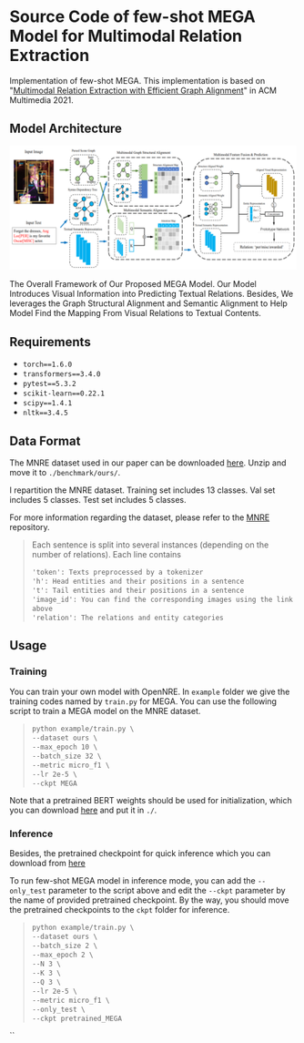# Source Code of few-shot MEGA Model for Multimodal Relation Extraction
Implementation of few-shot MEGA.
This implementation is based on "[Multimodal Relation Extraction with Efficient Graph Alignment](https://dl.acm.org/doi/abs/10.1145/3474085.3476968)" in ACM Multimedia 2021. 

## Model Architecture
![model](model.png)

The Overall Framework of Our Proposed MEGA Model. Our Model Introduces Visual Information into Predicting Textual Relations. Besides, We leverages the Graph Structural Alignment and Semantic Alignment to Help Model Find the Mapping From Visual Relations to Textual Contents.

## Requirements
* `torch==1.6.0`
* `transformers==3.4.0`
* `pytest==5.3.2`
* `scikit-learn==0.22.1`
* `scipy==1.4.1`
* `nltk==3.4.5`

## Data Format
The MNRE dataset used in our paper can be downloaded [here](https://drive.google.com/file/d/1gD9ipQgDEDRxaVxkKr8T0gFFQgKyPpa7/view?usp=sharing). Unzip and move it to `./benchmark/ours/`.

I repartition the MNRE dataset. Training set includes 13 classes. Val set includes 5 classes. Test set includes 5 classes.

For more information regarding the dataset, please refer to the [MNRE](https://github.com/thecharm/MNRE) repository. 

>Each sentence is split into several instances (depending on the number of relations).
>Each line contains
>```
>'token': Texts preprocessed by a tokenizer
>'h': Head entities and their positions in a sentence
>'t': Tail entities and their positions in a sentence
>'image_id': You can find the corresponding images using the link above
>'relation': The relations and entity categories
>```

## Usage
### Training
You can train your own model with OpenNRE. In `example` folder we give the training codes named by `train.py` for MEGA. You can use the following  script to train a MEGA model on the MNRE dataset.
>```
>python example/train.py \
>--dataset ours \
>--max_epoch 10 \
>--batch_size 32 \
>--metric micro_f1 \
>--lr 2e-5 \
>--ckpt MEGA
>```

Note that a pretrained BERT weights should be used for initialization, which you can download [here](https://drive.google.com/file/d/1HYWznU1rjNiHr1aoNq7vOWfnzatdTnFL/view?usp=sharing) and put it in `./`.

### Inference
Besides, the pretrained checkpoint for quick inference which you can download from [here](https://drive.google.com/file/d/1HYWznU1rjNiHr1aoNq7vOWfnzatdTnFL/view?usp=sharing)

To run few-shot MEGA model in inference mode, you can add the `--only_test` parameter to the script above and edit the `--ckpt` parameter by the name of provided pretrained checkpoint. By the way, you should move the pretrained checkpoints to the `ckpt` folder for inference.
>```
>python example/train.py \
>--dataset ours \
>--batch_size 2 \
>--max_epoch 2 \
>--N 3 \
>--K 3 \
>--Q 3 \
>--lr 2e-5 \
>--metric micro_f1 \
>--only_test \
>--ckpt pretrained_MEGA
>```
``
